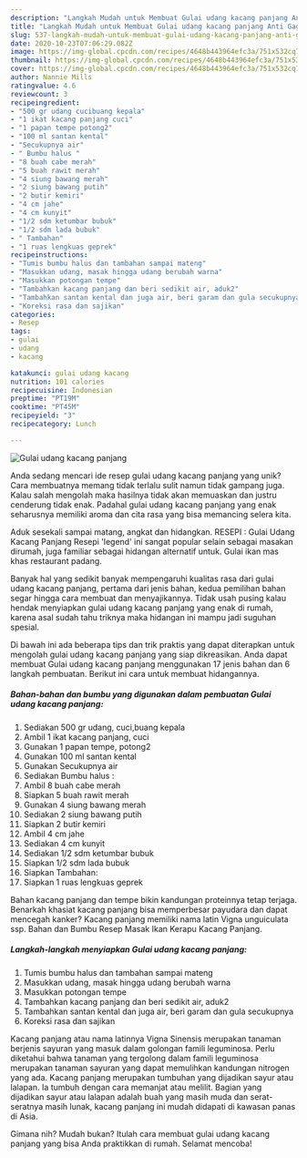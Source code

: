 ```yaml
---
description: "Langkah Mudah untuk Membuat Gulai udang kacang panjang Anti Gagal"
title: "Langkah Mudah untuk Membuat Gulai udang kacang panjang Anti Gagal"
slug: 537-langkah-mudah-untuk-membuat-gulai-udang-kacang-panjang-anti-gagal
date: 2020-10-23T07:06:29.082Z
image: https://img-global.cpcdn.com/recipes/4648b443964efc3a/751x532cq70/gulai-udang-kacang-panjang-foto-resep-utama.jpg
thumbnail: https://img-global.cpcdn.com/recipes/4648b443964efc3a/751x532cq70/gulai-udang-kacang-panjang-foto-resep-utama.jpg
cover: https://img-global.cpcdn.com/recipes/4648b443964efc3a/751x532cq70/gulai-udang-kacang-panjang-foto-resep-utama.jpg
author: Nannie Mills
ratingvalue: 4.6
reviewcount: 3
recipeingredient:
- "500 gr udang cucibuang kepala"
- "1 ikat kacang panjang cuci"
- "1 papan tempe potong2"
- "100 ml santan kental"
- "Secukupnya air"
- " Bumbu halus "
- "8 buah cabe merah"
- "5 buah rawit merah"
- "4 siung bawang merah"
- "2 siung bawang putih"
- "2 butir kemiri"
- "4 cm jahe"
- "4 cm kunyit"
- "1/2 sdm ketumbar bubuk"
- "1/2 sdm lada bubuk"
- " Tambahan"
- "1 ruas lengkuas geprek"
recipeinstructions:
- "Tumis bumbu halus dan tambahan sampai mateng"
- "Masukkan udang, masak hingga udang berubah warna"
- "Masukkan potongan tempe"
- "Tambahkan kacang panjang dan beri sedikit air, aduk2"
- "Tambahkan santan kental dan juga air, beri garam dan gula secukupnya"
- "Koreksi rasa dan sajikan"
categories:
- Resep
tags:
- gulai
- udang
- kacang

katakunci: gulai udang kacang 
nutrition: 101 calories
recipecuisine: Indonesian
preptime: "PT19M"
cooktime: "PT45M"
recipeyield: "3"
recipecategory: Lunch

---
```



![Gulai udang kacang panjang](https://img-global.cpcdn.com/recipes/4648b443964efc3a/751x532cq70/gulai-udang-kacang-panjang-foto-resep-utama.jpg)

Anda sedang mencari ide resep gulai udang kacang panjang yang unik? Cara membuatnya memang tidak terlalu sulit namun tidak gampang juga. Kalau salah mengolah maka hasilnya tidak akan memuaskan dan justru cenderung tidak enak. Padahal gulai udang kacang panjang yang enak seharusnya memiliki aroma dan cita rasa yang bisa memancing selera kita.

Aduk sesekali sampai matang, angkat dan hidangkan. RESEPI : Gulai Udang Kacang Panjang Resepi &#39;legend&#39; ini sangat popular selain sebagai masakan dirumah, juga familiar sebagai hidangan alternatif untuk. Gulai ikan mas khas restaurant padang.

Banyak hal yang sedikit banyak mempengaruhi kualitas rasa dari gulai udang kacang panjang, pertama dari jenis bahan, kedua pemilihan bahan segar hingga cara membuat dan menyajikannya. Tidak usah pusing kalau hendak menyiapkan gulai udang kacang panjang yang enak di rumah, karena asal sudah tahu triknya maka hidangan ini mampu jadi suguhan spesial.


Di bawah ini ada beberapa tips dan trik praktis yang dapat diterapkan untuk mengolah gulai udang kacang panjang yang siap dikreasikan. Anda dapat membuat Gulai udang kacang panjang menggunakan 17 jenis bahan dan 6 langkah pembuatan. Berikut ini cara untuk membuat hidangannya.

<!--inarticleads1-->

##### Bahan-bahan dan bumbu yang digunakan dalam pembuatan Gulai udang kacang panjang:

1. Sediakan 500 gr udang, cuci,buang kepala
1. Ambil 1 ikat kacang panjang, cuci
1. Gunakan 1 papan tempe, potong2
1. Gunakan 100 ml santan kental
1. Gunakan Secukupnya air
1. Sediakan  Bumbu halus :
1. Ambil 8 buah cabe merah
1. Siapkan 5 buah rawit merah
1. Gunakan 4 siung bawang merah
1. Sediakan 2 siung bawang putih
1. Siapkan 2 butir kemiri
1. Ambil 4 cm jahe
1. Sediakan 4 cm kunyit
1. Sediakan 1/2 sdm ketumbar bubuk
1. Siapkan 1/2 sdm lada bubuk
1. Siapkan  Tambahan:
1. Siapkan 1 ruas lengkuas geprek


Bahan kacang panjang dan tempe bikin kandungan proteinnya tetap terjaga. Benarkah khasiat kacang panjang bisa memperbesar payudara dan dapat mencegah kanker? Kacang panjang memiliki nama latin Vigna unguiculata ssp. Bahan dan Bumbu Resep Masak Ikan Kerapu Kacang Panjang. 

<!--inarticleads2-->

##### Langkah-langkah menyiapkan Gulai udang kacang panjang:

1. Tumis bumbu halus dan tambahan sampai mateng
1. Masukkan udang, masak hingga udang berubah warna
1. Masukkan potongan tempe
1. Tambahkan kacang panjang dan beri sedikit air, aduk2
1. Tambahkan santan kental dan juga air, beri garam dan gula secukupnya
1. Koreksi rasa dan sajikan


Kacang panjang atau nama latinnya Vigna Sinensis merupakan tanaman berjenis sayuran yang masuk dalam golongan famili leguminosa. Perlu diketahui bahwa tanaman yang tergolong dalam famili leguminosa merupakan tanaman sayuran yang dapat memulihkan kandungan nitrogen yang ada. Kacang panjang merupakan tumbuhan yang dijadikan sayur atau lalapan. Ia tumbuh dengan cara memanjat atau melilit. Bagian yang dijadikan sayur atau lalapan adalah buah yang masih muda dan serat-seratnya masih lunak, kacang panjang ini mudah didapati di kawasan panas di Asia. 

Gimana nih? Mudah bukan? Itulah cara membuat gulai udang kacang panjang yang bisa Anda praktikkan di rumah. Selamat mencoba!
